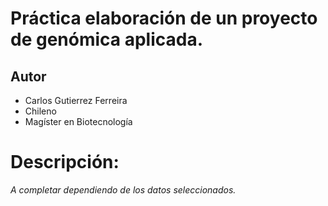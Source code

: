 Práctica elaboración de un proyecto de genómica aplicada.
=
## **Autor**
- Carlos Gutierrez Ferreira
- Chileno
- Magíster en Biotecnología

# **Descripción:**  
_A completar dependiendo de los datos seleccionados._
